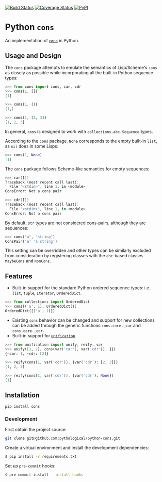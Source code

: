 [![Build Status](https://travis-ci.org/pythological/python-cons.svg?branch=main)](https://travis-ci.org/pythological/python-cons) [![Coverage Status](https://coveralls.io/repos/github/pythological/python-cons/badge.svg?branch=main)](https://coveralls.io/github/pythological/python-cons?branch=main) [![PyPI](https://img.shields.io/pypi/v/cons)](https://pypi.org/project/cons/)

# Python `cons`

An implementation of [`cons`][cons] in Python.

## Usage and Design

The `cons` package attempts to emulate the semantics of Lisp/Scheme's `cons` as closely as possible while incorporating all the built-in Python sequence types:
```python
>>> from cons import cons, car, cdr
>>> cons(1, [])
[1]

>>> cons(1, ())
(1,)

>>> cons(1, [2, 3])
[1, 2, 3]
```

In general, `cons` is designed to work with `collections.abc.Sequence` types.

According to the `cons` package, `None` corresponds to the empty built-in `list`, as `nil` does in some Lisps:
```python
>>> cons(1, None)
[1]
```

The `cons` package follows Scheme-like semantics for empty sequences:
```python
>>> car([])
Traceback (most recent call last):
  File "<stdin>", line 1, in <module>
ConsError: Not a cons pair

>>> cdr([])
Traceback (most recent call last):
  File "<stdin>", line 1, in <module>
ConsError: Not a cons pair

```

By default, `str` types are not considered cons-pairs, although they are sequences:
```python
>>> cons("a", "string")
ConsPair('a' 'a string')
```

This setting can be overridden and other types can be similarly excluded from consideration by registering classes with the `abc`-based classes `MaybeCons` and `NonCons`.


## Features

* Built-in support for the standard Python ordered sequence types: i.e. `list`, `tuple`, `Iterator`, `OrderedDict`.
```python
>>> from collections import OrderedDict
>>> cons(('a', 1), OrderedDict())
OrderedDict([('a', 1)])

```
* Existing `cons` behavior can be changed and support for new collections can be added through the generic functions `cons.core._car` and `cons.core._cdr`.
* Built-in support for [`unification`][un].
```python
>>> from unification import unify, reify, var
>>> unify([1, 2], cons(var('car'), var('cdr')), {})
{~car: 1, ~cdr: [2]}

>>> reify(cons(1, var('cdr')), {var('cdr'): [2, 3]})
[1, 2, 3]

>>> reify(cons(1, var('cdr')), {var('cdr'): None})
[1]

```

## Installation

```python
pip install cons
```

### Development

First obtain the project source:
```bash
git clone git@github.com:pythological/python-cons.git
```

Create a virtual environment and install the development dependencies:
```bash
$ pip install -r requirements.txt
```

Set up `pre-commit` hooks:

```bash
$ pre-commit install --install-hooks
```

[cons]: https://en.wikipedia.org/wiki/Cons
[un]: https://github.com/pythological/unification

